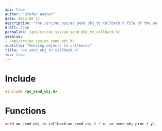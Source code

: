 ```yaml
---
api: true
author: "Stefan Wagner"
date: 2022-08-31
description: "The /src/ao_sys/ao_send_obj_to_callback.h file of the ao real-time operating system."
draft: true
permalink: /api/src/ao_sys/ao_send_obj_to_callback.h/
seealso:
- /api/src/ao_sys/ao_send_obj.h/
subtitle: "Sending objects to callbacks"
title: "ao_send_obj_to_callback.h"
toc: true
---
```


# Include

```c
#include <ao_send_obj.h>
```

# Functions

```c
void ao_send_obj_to_callback(ao_send_obj_t * x, ao_send_obj_proc_t y);
```
